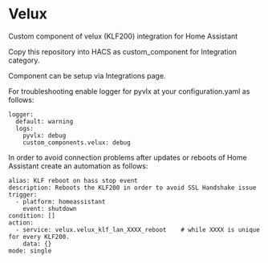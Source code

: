 # Velux
Custom component of velux (KLF200) integration for Home Assistant

Copy this repository into HACS as custom_component for Integration category.

Component can be setup via Integrations page.

For troubleshooting enable logger for pyvlx at your configuration.yaml as follows: 

    logger:
      default: warning
      logs:
        pyvlx: debug
        custom_components.velux: debug

In order to avoid connection problems after updates or reboots of Home Assistant create an automation as follows:

    alias: KLF reboot on hass stop event
    description: Reboots the KLF200 in order to avoid SSL Handshake issue
    trigger:
      - platform: homeassistant
        event: shutdown
    condition: []
    action:
      - service: velux.velux_klf_lan_XXXX_reboot    # while XXXX is unique for every KLF200. 
        data: {}
    mode: single
